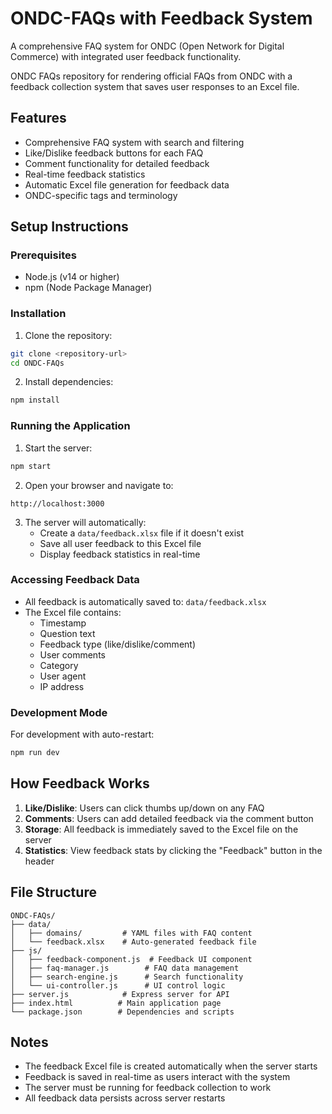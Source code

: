 # ONDC-FAQs with Feedback System

A comprehensive FAQ system for ONDC (Open Network for Digital Commerce) with integrated user feedback functionality.

ONDC FAQs repository for rendering official FAQs from ONDC with a feedback collection system that saves user responses to an Excel file.

## Features

- Comprehensive FAQ system with search and filtering
- Like/Dislike feedback buttons for each FAQ
- Comment functionality for detailed feedback
- Real-time feedback statistics
- Automatic Excel file generation for feedback data
- ONDC-specific tags and terminology

## Setup Instructions

### Prerequisites

- Node.js (v14 or higher)
- npm (Node Package Manager)

### Installation

1. Clone the repository:
```bash
git clone <repository-url>
cd ONDC-FAQs
```

2. Install dependencies:
```bash
npm install
```

### Running the Application

1. Start the server:
```bash
npm start
```

2. Open your browser and navigate to:
```
http://localhost:3000
```

3. The server will automatically:
   - Create a `data/feedback.xlsx` file if it doesn't exist
   - Save all user feedback to this Excel file
   - Display feedback statistics in real-time

### Accessing Feedback Data

- All feedback is automatically saved to: `data/feedback.xlsx`
- The Excel file contains:
  - Timestamp
  - Question text
  - Feedback type (like/dislike/comment)
  - User comments
  - Category
  - User agent
  - IP address

### Development Mode

For development with auto-restart:
```bash
npm run dev
```

## How Feedback Works

1. **Like/Dislike**: Users can click thumbs up/down on any FAQ
2. **Comments**: Users can add detailed feedback via the comment button
3. **Storage**: All feedback is immediately saved to the Excel file on the server
4. **Statistics**: View feedback stats by clicking the "Feedback" button in the header

## File Structure

```
ONDC-FAQs/
├── data/
│   ├── domains/         # YAML files with FAQ content
│   └── feedback.xlsx    # Auto-generated feedback file
├── js/
│   ├── feedback-component.js  # Feedback UI component
│   ├── faq-manager.js        # FAQ data management
│   ├── search-engine.js      # Search functionality
│   └── ui-controller.js      # UI control logic
├── server.js            # Express server for API
├── index.html          # Main application page
└── package.json        # Dependencies and scripts
```

## Notes

- The feedback Excel file is created automatically when the server starts
- Feedback is saved in real-time as users interact with the system
- The server must be running for feedback collection to work
- All feedback data persists across server restarts